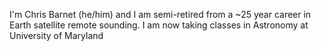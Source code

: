 I'm Chris Barnet (he/him) and I am semi-retired from a ~25 year career
in Earth satellite remote sounding.
I am now taking classes in Astronomy at University of Maryland

